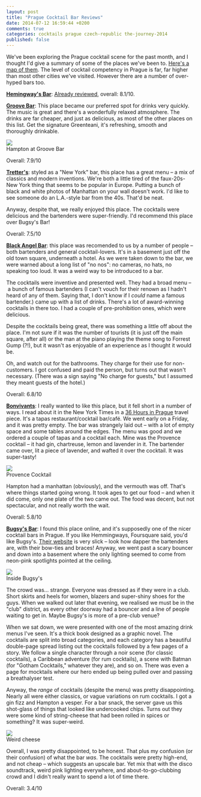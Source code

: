 ```yaml
---
layout: post
title: "Prague Cocktail Bar Reviews"
date: 2014-07-12 16:59:44 +0200
comments: true
categories: cocktails prague czech-republic the-journey-2014
published: false
---
```


We've been exploring the Prague cocktail scene for the past month, and I thought I'd give a summary of some of the places we've been to. [Here's a map of them](https://mapsengine.google.com/map/edit?mid=zSa_dTkSRnX0.k-PlCRk2mXRs). The level of cocktail competency in Prague is far, far higher than most other cities we've visited. However there are a number of over-hyped bars too.

<!-- more -->

**[Hemingway's Bar]()**: [Already reviewed](/blog/2014/06/20/hemingway-bar-prague/), overall: 8.1/10.

**[Groove Bar](http://groovebar.cz/)**: This place became our preferred spot for drinks very quickly. The music is great and there's a wonderfully relaxed atmosphere. The drinks are far cheaper, and just as delicious, as most of the other places on this list. Get the signature Greenteani, it's refreshing, smooth and thoroughly drinkable.

<div class="img">
  <img src="/images/the-journey/prague/cocktails/groove-hampton.jpg">
  <div class="alt">Hampton at Groove Bar</div>
</div>

Overall: 7.9/10

**[Tretter's](http://www.tretters.cz/en/)**: styled as a "New York" bar, this place has a great menu – a mix of classics and modern inventions. We're both a little tired of the faux-20s-New York thing that seems to be popular in Europe. Putting a bunch of black and white photos of Manhattan on your wall doesn't work. I'd like to see someone do an L.A.-style bar from the 40s. That'd be neat.

Anyway, despite that, we really enjoyed this place. The cocktails were delicious and the bartenders were super-friendly. I'd recommend this place over Bugsy's Bar!

Overall: 7.5/10

**[Black Angel Bar](http://www.blackangelsbar.cz/)**: this place was recomended to us by a number of people – both bartenders and general cocktail-lovers. It's in a basement just off the old town square, underneath a hotel. As we were taken down to the bar, we were warned about a long list of "no nos": no cameras, no hats, no speaking too loud. It was a weird way to be introduced to a bar.

The cocktails were inventive and presented well. They had a broad menu – a bunch of famous bartenders (I can't vouch for their renown as I hadn't heard of any of them. Saying that, I don't know if I *could* name a famous bartender.) came up with a list of drinks. There's a lot of award-winning cocktails in there too. I had a couple of pre-prohibition ones, which were delicious.

Despite the cocktails being great, there was something a little off about the place. I'm not sure if it was the number of tourists (it is just off the main square, after all) or the man at the piano playing the theme song to Forrest Gump (?!), but it wasn't as enjoyable of an experience as I thought it would be.

Oh, and watch out for the bathrooms. They charge for their use for non-customers. I got confused and paid the person, but turns out that wasn't necessary. (There was a sign saying "No charge for guests," but I assumed they meant guests of the hotel.)

Overall: 6.8/10

**[Bonvivants](http://www.tripadvisor.com/Restaurant_Review-g274707-d6375998-Reviews-BONVIVANT_s_CTC-Prague_Bohemia.html)**: I really wanted to like this place, but it fell short in a number of ways. I read about it in the New York Times in a [36 Hours in Prague](http://www.nytimes.com/2014/04/20/travel/36-hours-in-prague.html) travel piece. It's a tapas restaurant/cocktail bar/café. We went early on a Friday, and it was pretty empty. The bar was strangely laid out – with a lot of empty space and some tables around the edges. The menu was good and we ordered a couple of tapas and a cocktail each. Mine was the Provence cocktail – it had gin, chartreuse, lemon and lavender in it. The bartender came over, lit a piece of lavender, and wafted it over the cocktail. It was super-tasty!

<div class="img">
  <img src="/images/the-journey/prague/cocktails/bonvivants.jpg">
  <div class="alt">Provence Cocktail</div>
</div>

Hampton had a manhattan (obviously), and the vermouth was off. That's where things started going wrong. It took ages to get our food – and when it did come, only one plate of the two came out. The food was decent, but not spectacular, and not really worth the wait.

Overall: 5.8/10

**[Bugsy's Bar](http://www.bugsysbar.cz/)**: I found this place online, and it's supposedly one of the nicer cocktail bars in Prague. If you like Hemmingways, Foursquare said, you'd like Bugsy's. [Their website](http://www.bugsysbar.cz/) is very slick – look how dapper the bartenders are, with their bow-ties and braces! Anyway, we went past a scary bouncer and down into a basement where the only lighting seemed to come from neon-pink spotlights pointed at the ceiling. 

<div class="img">
  <img src="/images/the-journey/prague/cocktails/bugsys-interior.jpg">
  <div class="alt">Inside Bugsy's</div>
</div>

The crowd was... strange. Everyone was dressed as if they were in a club. Short skirts and heels for women, blazers and super-shiny shoes for the guys. When we walked out later that evening, we realised we must be in the "club" district, as every other doorway had a bouncer and a line of people waiting to get in. Maybe Bugsy's is more of a pre-club venue?

When we sat down, we were presented with one of the most amazing drink menus I've seen. It's a thick book designed as a graphic novel. The cocktails are split into broad categories, and each category has a beautiful double-page spread listing out the cocktails followed by a few pages of a story. We follow a single character through a noir scene (for classic cocktails), a Caribbean adventure (for rum cocktails), a scene with Batman (for "Gotham Cocktails," whatever they are), and so on. There was even a page for mocktails where our hero ended up being pulled over and passing a breathalyser test.

Anyway, the *range* of cocktails (despite the menu) was pretty disappointing. Nearly all were either classics, or vague variations on rum cocktails. I got a gin fizz and Hampton a vesper. For a bar snack, the server gave us this shot-glass of things that looked like undercooked chips. Turns out they were some kind of string-cheese that had been rolled in spices or something? It was super-weird.

<div class="img">
  <img src="/images/the-journey/prague/cocktails/bugsys-cheese.jpg">
  <div class="alt">Weird cheese</div>
</div>

Overall, I was pretty disappointed, to be honest. That plus my confusion (or their confusion) of what the bar *was*. The cocktails were pretty high-end, and not cheap – which suggests an upscale bar. Yet mix that with the disco soundtrack, weird pink lighting everywhere, and about-to-go-clubbing crowd and I didn't really want to spend a lot of time there.

Overall: 3.4/10